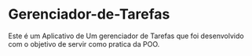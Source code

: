 # Gerenciador-de-Tarefas
Este é um Aplicativo de Um gerenciador de Tarefas que foi desenvolvido com o objetivo de servir como pratica da POO.
